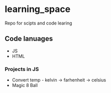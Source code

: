 # learning_space
Repo for scipts and code learing

## Code lanuages
  - JS
  - HTML

### Projects in JS
  - Convert temp - kelvin -> farhenheit -> celsius
  - Magic 8 Ball

